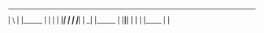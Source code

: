 __   _ _______ _______ _  _  _ _______ _______ _______ _     _
| \  | |______    |    |  |  | |_____|    |    |       |_____|
|  \_| |______    |    |__|__| |     |    |    |_____  |     |
